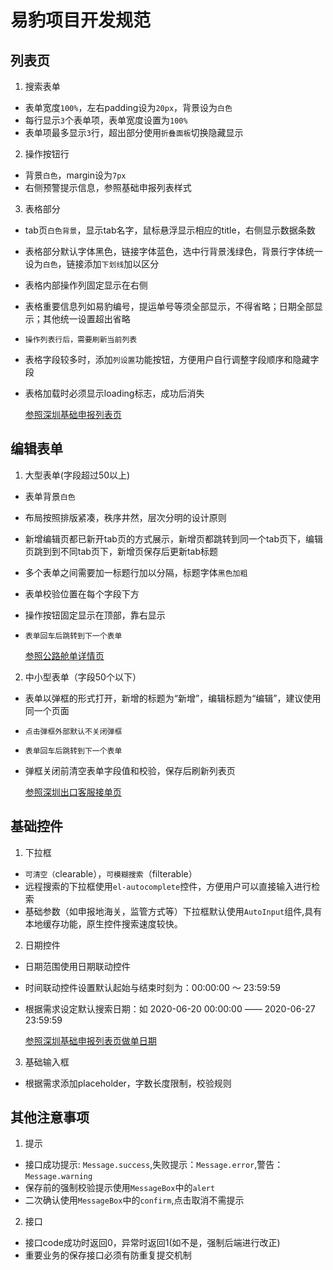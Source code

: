 # 易豹项目开发规范

## 列表页

1. 搜索表单

- 表单宽度`100%`，左右padding设为`20px`，背景设为`白色`
- 每行显示`3`个表单项，表单宽度设置为`100%`
- 表单项最多显示`3`行，超出部分使用`折叠面板`切换隐藏显示

2. 操作按钮行

- 背景`白色`，margin设为`7px`
- 右侧预警提示信息，参照基础申报列表样式

3. 表格部分

- tab页`白色背景`，显示tab名字，鼠标悬浮显示相应的title，右侧显示数据条数
- 表格部分默认字体黑色，链接字体蓝色，选中行背景浅绿色，背景行字体统一设为`白色`，链接添加`下划线`加以区分
- 表格内部操作列固定显示在右侧
- 表格重要信息列如易豹编号，提运单号等须全部显示，不得省略；日期全部显示；其他统一设置超出省略
- `操作列表行后，需要刷新当前列表`
- 表格字段较多时，添加`列设置`功能按钮，方便用户自行调整字段顺序和隐藏字段
- 表格加载时必须显示loading标志，成功后消失

  [参照深圳基础申报列表页][1]

## 编辑表单

1. 大型表单(字段超过50以上)

- 表单背景`白色`
- 布局按照排版紧凑，秩序井然，层次分明的设计原则
- 新增编辑页都已新开tab页的方式展示，新增页都跳转到同一个tab页下，编辑页跳到到不同tab页下，新增页保存后更新tab标题
- 多个表单之间需要加一标题行加以分隔，标题字体`黑色加粗`
- 表单校验位置在每个字段下方
- 操作按钮固定显示在顶部，靠右显示
- `表单回车后跳转到下一个表单`

  [参照公路舱单详情页][2]

2. 中小型表单（字段50个以下）

- 表单以弹框的形式打开，新增的标题为“新增”，编辑标题为“编辑”，建议使用同一个页面
- `点击弹框外部默认不关闭弹框`
- `表单回车后跳转到下一个表单`
- 弹框关闭前清空表单字段值和校验，保存后刷新列表页

  [参照深圳出口客服接单页][3]

## 基础控件

1. 下拉框

- `可清空（`clearable），`可模糊搜索`（filterable）
- 远程搜索的下拉框使用`el-autocomplete`控件，方便用户可以直接输入进行检索
- 基础参数（如申报地海关，监管方式等）下拉框默认使用`AutoInput`组件,具有本地缓存功能，原生控件搜索速度较快。

2. 日期控件

- 日期范围使用日期联动控件
- 时间联动控件设置默认起始与结束时刻为：00:00:00 ～ 23:59:59
- 根据需求设定默认搜索日期：如 2020-06-20 00:00:00 —— 2020-06-27 23:59:59

  [参照深圳基础申报列表页做单日期][1]

3. 基础输入框

- 根据需求添加placeholder，字数长度限制，校验规则


## 其他注意事项

1. 提示

- 接口成功提示: `Message.success`,失败提示：`Message.error`,警告：`Message.warning`
- 保存前的强制校验提示使用`MessageBox`中的`alert`
- 二次确认使用`MessageBox`中的`confirm`,点击取消不需提示

2. 接口

- 接口code成功时返回0，异常时返回1(如不是，强制后端进行改正)
- 重要业务的保存接口必须有防重复提交机制

[1]: http://122.224.230.26:20019/dub-webapp-shenzhen/#/bill/basisDeclareList
[2]: http://122.224.230.26:20019/dub-webapp-shenzhen/#/shipping/detail
[3]: 122.224.230.26:20019/dub-webapp-shenzhen/#/serverOrder